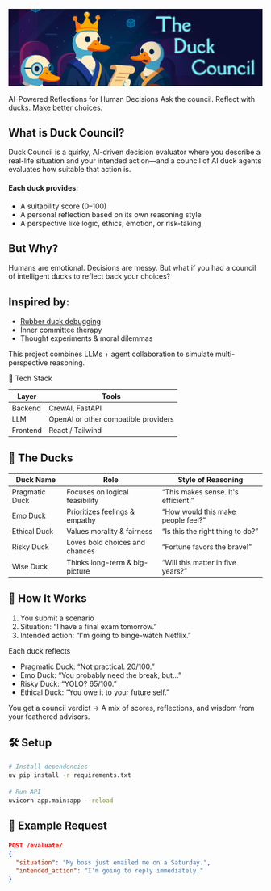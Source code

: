 ![alt text](docs/assets/banner.png)

AI-Powered Reflections for Human Decisions
Ask the council. Reflect with ducks. Make better choices.

## What is Duck Council?

Duck Council is a quirky, AI-driven decision evaluator where you describe a real-life situation and your intended action—and a council of AI duck agents evaluates how suitable that action is.

#### Each duck provides:

- A suitability score (0–100)
- A personal reflection based on its own reasoning style
- A perspective like logic, ethics, emotion, or risk-taking

## But Why?

Humans are emotional. Decisions are messy.
But what if you had a council of intelligent ducks to reflect back your choices?

## Inspired by:

- [Rubber duck debugging](https://rubberduckdebugging.com)
- Inner committee therapy
- Thought experiments & moral dilemmas

This project combines LLMs + agent collaboration to simulate multi-perspective reasoning.

🔧 Tech Stack

| Layer | Tools |
|-----|-----|
|Backend|CrewAI, FastAPI|
|LLM|OpenAI or other compatible providers|
|Frontend |React / Tailwind |

## 🦆 The Ducks

|Duck Name|	Role|	Style of Reasoning|
|-----|-----|----|
|Pragmatic Duck|	Focuses on logical feasibility|	“This makes sense. It's efficient.”|
|Emo Duck|	Prioritizes feelings & empathy|	“How would this make people feel?”|
|Ethical Duck|	Values morality & fairness|	“Is this the right thing to do?”|
|Risky Duck|	Loves bold choices and chances|	“Fortune favors the brave!”|
|Wise Duck|	Thinks long-term & big-picture|	“Will this matter in five years?”|

## 🚀 How It Works

1. You submit a scenario
2. Situation: “I have a final exam tomorrow.”
3. Intended action: “I'm going to binge-watch Netflix.”

Each duck reflects

- Pragmatic Duck: “Not practical. 20/100.”
- Emo Duck: “You probably need the break, but...”
- Risky Duck: “YOLO? 65/100.”
- Ethical Duck: “You owe it to your future self.”

You get a council verdict
→ A mix of scores, reflections, and wisdom from your feathered advisors.

## 🛠️ Setup

```bash
# Install dependencies
uv pip install -r requirements.txt

# Run API
uvicorn app.main:app --reload
```

## 🧪 Example Request

```json
POST /evaluate/
{
  "situation": "My boss just emailed me on a Saturday.",
  "intended_action": "I'm going to reply immediately."
}
```